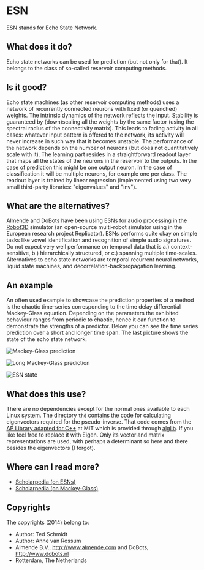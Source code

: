 <!-- Uses markdown syntax for neat display at github -->

# ESN
ESN stands for Echo State Network.

## What does it do?
Echo state networks can be used for prediction (but not only for that). It belongs to the class of so-called reservoir computing methods. 

## Is it good?
Echo state machines (as other reservoir computing methods) uses a network of recurrently connected neurons with fixed (or quenched) weights. The intrinsic dynamics of the network reflects the input. Stability is guaranteed by (down)scaling all the weights by the same factor (using the spectral radius of the connectivity matrix). This leads to fading activity in all cases: whatever input pattern is offered to the network, its activity will never increase in such way that it becomes unstable. The performance of the network depends on the number of neurons (but does not quantitatively scale with it). The learning part resides in a straightforward readout layer that maps all the states of the neurons in the reservoir to the outputs. In the case of prediction this might be one output neuron. In the case of classification it will be multiple neurons, for example one per class. The readout layer is trained by linear regression (implemented using two very small third-party libraries: "eigenvalues" and "inv").

## What are the alternatives?
Almende and DoBots have been using ESNs for audio processing in the [Robot3D](https://launchpad.net/robot3d) simulator (an open-source multi-robot simulator using in the European research project Replicator). ESNs performs quite okay on simple tasks like vowel identification and recognition of simple audio signatures. Do not expect very well performance on temporal data that is a.) context-sensitive, b.) hierarchically structured, or c.) spanning multiple time-scales. Alternatives to echo state networks are temporal recurrent neural networks, liquid state machines, and decorrelation-backpropagation learning.

## An example
An often used example to showcase the prediction properties of a method is the chaotic time-series corresponding to the time delay differential Mackey-Glass equation. Depending on the parameters the exhibited behaviour ranges from periodic to chaotic, hence it can function to demonstrate the strengths of a predictor. Below you can see the time series prediction over a short and longer time span. The last picture shows the state of the echo state network.

![Mackey-Glass prediction](https://github.com/mrquincle/esn/raw/master/doc/mackey_glass.png "Mackey-Glass time series prediction")

![Long Mackey-Glass prediction](https://github.com/mrquincle/esn/raw/master/doc/mackey_glass_long.png "Mackey-Glass time series prediction over longer time span")

![ESN state](https://github.com/mrquincle/esn/raw/master/doc/reservoir_state.jpg "Echo state network state")

## What does this use?

There are no dependencies except for the normal ones available to each Linux system. The directory `thd` contains the code for calculating eigenvectors required for the pseudo-inverse. That code comes from the [AP Library adapted for C++](http://stuff.mit.edu/afs/athena/course/16/16.225/dv/VTK/Utilities/vtkalglib/ap.english.html) at MIT which is provided through [alglib](http://www.alglib.net/). If you like feel free to replace it with Eigen. Only its vector and matrix representations are used, with perhaps a determinant so here and there besides the eigenvectors (I forgot).

## Where can I read more?
* [Scholarpedia (on ESNs)](http://www.scholarpedia.org/article/Echo_state_network)
* [Scholarpedia (on Mackey-Glass)](http://www.scholarpedia.org/article/Mackey-Glass_equation)

## Copyrights
The copyrights (2014) belong to:

- Author: Ted Schmidt
- Author: Anne van Rossum
- Almende B.V., http://www.almende.com and DoBots, http://www.dobots.nl
- Rotterdam, The Netherlands
